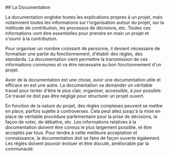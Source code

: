 ## La Documentation

La documentation englobe toutes les explications propres à un projet, mais notamment toutes les informations sur l'organisation autour du projet, sur la méthode de contribution, les processus de décisions, etc. Toutes ces informations vont être essentielles pour prendre en main un projet et s'ouvrir à la contribution.

Pour organiser un nombre croissant de personne, il devient nécessaire de formaliser une partie du fonctionnement, d'établir des règles, des standards.
La documentation vient permettre la transmission de ces informations communes et va être nécessaire au bon fonctionnement d'un projet.

Avoir de la documentation est une chose, avoir une documentation utile et efficace en est une autre. La documentation va demander un véritable travail pour tenter d'être le plus clair, organiser, accessible, à jour possible. Ce travail ne doit pas être négligé pour structurer un projet ouvert.

En fonction de la nature du projet, des règles complexes peuvent se mettre en place, parfois sujette à controverses. Cela peut allez jusqu'à la mise en place de véritable procédure parlementaire pour la prise de décisions, la façon de voter, de débattre, etc.
Les informations relatives à la documentation doivent être connus le plus largement possible, et être acceptés par tous. Pour tendre à cette meilleure acceptation et connaissance, la documentation doit se faire de façon ouverte également. Les règles doivent pouvoir évoluer et être discuté, améliorable par la communauté.

